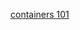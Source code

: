 [containers 101](https://www.cio.com/article/2924995/software/what-are-containers-and-why-do-you-need-them.html)
